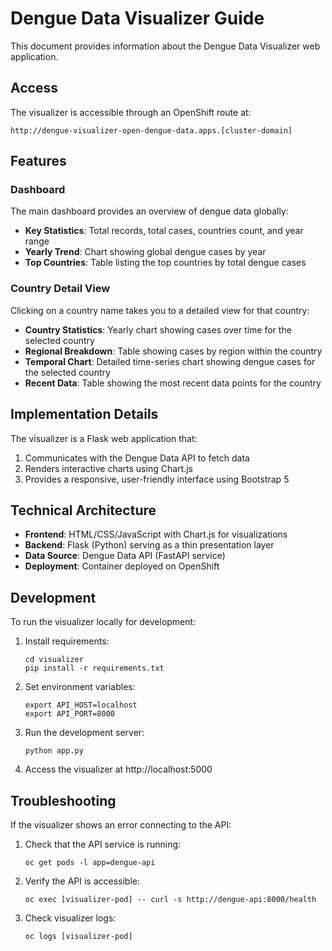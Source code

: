 # Dengue Data Visualizer Guide

This document provides information about the Dengue Data Visualizer web application.

## Access

The visualizer is accessible through an OpenShift route at:

```
http://dengue-visualizer-open-dengue-data.apps.[cluster-domain]
```

## Features

### Dashboard

The main dashboard provides an overview of dengue data globally:

- **Key Statistics**: Total records, total cases, countries count, and year range
- **Yearly Trend**: Chart showing global dengue cases by year
- **Top Countries**: Table listing the top countries by total dengue cases

### Country Detail View

Clicking on a country name takes you to a detailed view for that country:

- **Country Statistics**: Yearly chart showing cases over time for the selected country
- **Regional Breakdown**: Table showing cases by region within the country
- **Temporal Chart**: Detailed time-series chart showing dengue cases for the selected country
- **Recent Data**: Table showing the most recent data points for the country

## Implementation Details

The visualizer is a Flask web application that:

1. Communicates with the Dengue Data API to fetch data
2. Renders interactive charts using Chart.js
3. Provides a responsive, user-friendly interface using Bootstrap 5

## Technical Architecture

- **Frontend**: HTML/CSS/JavaScript with Chart.js for visualizations
- **Backend**: Flask (Python) serving as a thin presentation layer
- **Data Source**: Dengue Data API (FastAPI service)
- **Deployment**: Container deployed on OpenShift

## Development

To run the visualizer locally for development:

1. Install requirements:
   ```
   cd visualizer
   pip install -r requirements.txt
   ```

2. Set environment variables:
   ```
   export API_HOST=localhost
   export API_PORT=8000
   ```

3. Run the development server:
   ```
   python app.py
   ```

4. Access the visualizer at http://localhost:5000

## Troubleshooting

If the visualizer shows an error connecting to the API:

1. Check that the API service is running:
   ```
   oc get pods -l app=dengue-api
   ```

2. Verify the API is accessible:
   ```
   oc exec [visualizer-pod] -- curl -s http://dengue-api:8000/health
   ```

3. Check visualizer logs:
   ```
   oc logs [visualizer-pod]
   ```